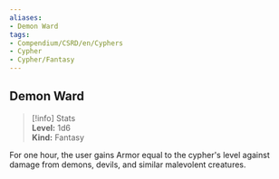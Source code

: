 ```yaml
---
aliases:
- Demon Ward
tags:
- Compendium/CSRD/en/Cyphers
- Cypher
- Cypher/Fantasy
---
```


  
## Demon Ward  
>[!info] Stats  
> **Level:** 1d6  
> **Kind:** Fantasy
  
For one hour, the user gains Armor equal to the cypher's level against damage from demons, devils, and similar malevolent creatures.